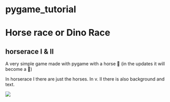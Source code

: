 # pygame_tutorial


# Horse race or Dino Race

## horserace I & II

A very simple game made with pygame with a horse 🐴 (in the updates it will become a 🦕)

In horserace I there are just the horses. In v. II there is also background and text.

![](https://pythonprogramming.altervista.org/wp-content/uploads/2023/09/horses-race-960x797.png)

